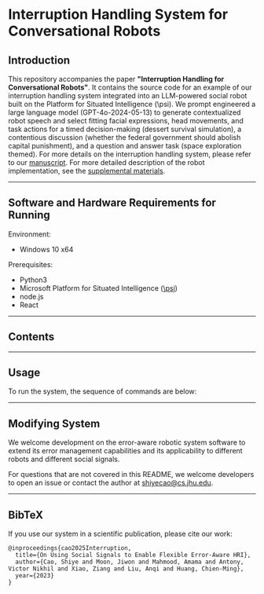 # Interruption Handling System for Conversational Robots

## Introduction
This repository accompanies the paper **"Interruption Handling for Conversational Robots"**. It contains the source code for an example of our interruption handling system integrated into an
LLM-powered social robot built on the Platform for Situated Intelligence (\psi). We prompt engineered a large language model (GPT-4o-2024-05-13) to generate contextualized robot speech and select fitting facial expressions, head movements, and task actions for a timed decision-making (dessert survival simulation), a contentious discussion (whether the federal government should abolish capital punishment), and a question and answer task (space exploration themed). For more details on the interruption handling system, please refer to our [manuscript](https://arxiv.org/pdf/2501.01568). For more detailed description of the robot implementation, see the [supplemental materials](https://intuitivecomputing.github.io/publications/2025-rss-cao-supp.pdf). 

- - - -

## Software and Hardware Requirements for Running
Environment:
- Windows 10 x64

Prerequisites:
- Python3
- Microsoft Platform for Situated Intelligence ([\psi](https://github.com/microsoft/psi))
- node.js
- React

- - - -

## Contents


- - - -

## Usage
To run the system, the sequence of commands are below:

- - - -
## Modifying System
We welcome development on the error-aware robotic system software to extend its error management capabilities and its applicability to different robots and different social signals.

For questions that are not covered in this README, we welcome developers to open an issue or contact the author at [shiyecao@cs.jhu.edu](mailto:shiyecao@cs.jhu.edu). 

- - - -

## BibTeX
If you use our system in a scientific publication, please cite our work:
```
@inproceedings{cao2025Interruption,
  title={On Using Social Signals to Enable Flexible Error-Aware HRI},
  author={Cao, Shiye and Moon, Jiwon and Mahmood, Amama and Antony, Victor Nikhil and Xiao, Ziang and Liu, Anqi and Huang, Chien-Ming},
  year={2023}
}
```
